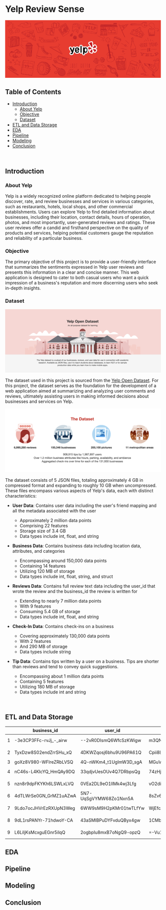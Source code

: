 # Yelp Review Sense

<img src="https://github.com/yashraizada/yelp-review-sense/blob/main/images/Header.png?raw=true"/>

## Table of Contents

* [Introduction](#Introduction)
   * [About Yelp](#About-Yelp)
   * [Objective](#Objective)
   * [Dataset](#Dataset)
* [ETL and Data Storage ](#ETL-and-Data-Storage)
* [EDA](#EDA)
* [Pipeline](#Pipeline)
* [Modeling](#Modeling)
* [Conclusion](#Conclusion)

<br/>

## Introduction

### About Yelp

Yelp is a widely recognized online platform dedicated to helping people discover, rate, and review businesses and services in various categories, such as restaurants, hotels, local shops, and other commercial establishments. Users can explore Yelp to find detailed information about businesses, including their location, contact details, hours of operation, photos, and most importantly, user-generated reviews and ratings. These user reviews offer a candid and firsthand perspective on the quality of products and services, helping potential customers gauge the reputation and reliability of a particular business.

### Objective

The primary objective of this project is to provide a user-friendly interface that summarizes the sentiments expressed in Yelp user reviews and presents this information in a clear and concise manner. This web application is designed to cater to both casual users who want a quick impression of a business's reputation and more discerning users who seek in-depth insights.

### Dataset

<img src="https://github.com/yashraizada/yelp-review-sense/blob/main/images/Yelp%20Open%20Dataset.png?raw=true"/>

The dataset used in this project is sourced from the [Yelp Open Dataset](https://www.yelp.com/dataset). For this project, the dataset serves as the foundation for the development of a web application aimed at summarizing and analyzing user comments and reviews, ultimately assisting users in making informed decisions about businesses and services on Yelp.

<img src="https://github.com/yashraizada/yelp-review-sense/blob/main/images/Dataset%20Description.png?raw=true"/>

The dataset consists of 5 JSON files, totaling approximately 4 GB in compressed format and expanding to roughly 10 GB when uncompressed. These files encompass various aspects of Yelp's data, each with distinct characteristics:

* **User Data**: Contains user data including the user's friend mapping and all the metadata associated with the user
    * Approximately 2 million data points
    * Comprising 22 features
    * Storage size of 3.4 GB
    * Data types include int, float, and string

* **Business Data**: Contains business data including location data, attributes, and categories
    * Encompassing around 150,000 data points
    * Containing 14 features
    * Utilizing 120 MB of storage
    * Data types include int, float, string, and struct

* **Reviews Data**: Contains full review text data including the user_id that wrote the review and the business_id the review is written for
    * Extending to nearly 7 million data points
    * With 9 features
    * Consuming 5.4 GB of storage
    * Data types include int, float, and string

* **Check-In Data**: Contains check-ins on a business
    * Covering approximately 130,000 data points
    * With 2 features
    * And 290 MB of storage
    * Data types include string

* **Tip Data**: Contains tips written by a user on a business. Tips are shorter than reviews and tend to convey quick suggestions.
    * Encompassing about 1 million data points
    * Containing 5 features
    * Utilizing 180 MB of storage
    * Data types include int and string


<br/>

## ETL and Data Storage

|      |business_id           |user_id               |review_id              |review_date   |review_stars|<div style="width:370px">review_text</div>        |review_total_interaction|user_yelping_since|user_review_count|user_average_stars|user_fans|user_friends_count|user_total_interactions|user_total_compliments|user_elite_years_count|user_elite_min_year|user_elite_max_year|<div style="width:370px">biz_name</div> |biz_city    |biz_state|biz_postal_code|biz_latitude|biz_longitude|biz_stars|biz_review_count|checkin_count|checkin_date_min|checkin_date_max|
|------|----------------------|----------------------|-----------------------|--------------|------------|--------------------------------------------------|------------------------|------------------|-----------------|------------------|---------|------------------|-----------------------|----------------------|----------------------|-------------------|-------------------|----------------------------------------|------------|---------|---------------|------------|-------------|---------|----------------|-------------|----------------|----------------|
|1     |-3e3CP3FFc-rvJj_-_airw|--2vR0DIsmQ6WfcSzKWigw|m3QNG3Ni7--EsiFv3IS3dg |2/19/15 5:08  |4           |Da uns der erste Parkplatz in der Chinatown su... |302                     |11/27/12 14:19    |1534             |4.18              |880      |3982              |578739                 |133351                |10                    |20                 |2021               |Penn's Landing                          |Philadelphia|PA       |19106          |39.960022   |-75.13715    |3.5      |80              |594          |7/4/10 1:17     |7/2/10 23:27    |
|2     |TyxDzw8S02endZrrSHu_xQ|4DKWZqosj6bhu9U96PA61Q|Cpii8I_QMWLqCM9ZsEk_tg |9/5/17 21:28  |1           |the young girl acted like she is an expert whil...|2                       |8/14/17 21:49     |1                |1                 |0        |1                 |2                      |0                     |0                     |0                  |0                  |Venus Nail and Spa                      |Nashville   |TN       |37203          |36.144527   |-86.81404    |3.5      |138             |44           |5/25/11 18:39   |4/29/11 14:42   |
|3     |goXz8V980-WFIreZRbLVSQ|4Q-nWKm4_t1UgImW3D_sgA|MGuVuTo9XDgXwHHCEC8O_Q |4/8/17 0:41   |1           |My original post of this place is below so you... |0                       |1/16/16 13:43     |8                |2.56              |0        |1                 |7                      |0                     |0                     |0                  |0                  |317 Burger                              |Indianapolis|IN       |46220          |39.87054    |-86.14242    |4        |422             |693          |12/8/13 1:28    |12/8/13 1:23    |
|4     |nC46s-L4KIcYQ_HmQAy9DQ|33qdjvUesOUv4Q7DRbpsQg|74zHjNSFdRXCp3LgFLWMlA |8/15/20 0:46  |4           |We visited last week, and it was our first in ... |1                       |9/14/15 19:50     |163              |4.33              |9        |79                |351                    |106                   |6                     |20                 |2021               |Juicy Seafood Indy - Castleton          |Indianapolis|IN       |46250          |39.91194    |-86.06847    |4        |72              |60           |2/7/20 20:38    |1/31/20 22:54   |
|5     |nzn8r9dpFKYKh6LSWLxLVQ|0VEa2DL9eO1llMk4wj3Lfg|vO2di5SRG7nO-Y0dCVWYIg |2/15/16 4:55  |5           |What is Kaia Fit?  According the website: Wh...   |20                      |10/29/12 4:10     |155              |4.37              |24       |292               |1191                   |348                   |3                     |2015               |2017               |Kaia FIT Sierra - Sparks/Spanish Springs|Sparks      |NV       |89436          |39.58022    |-119.72312   |5        |9               |561          |12/28/15 15:04  |12/23/15 15:17  |
|6     |4dTLWrSe0GN_GrMZ1uAZwA|5N7-UqSgVYMW68Zo1Nxn5A|8sZv6asRsjIif3es493iQQ |12/26/14 20:57|5           |Hooters is the same experience in terms if food...|0                       |10/5/13 2:22      |8                |4.3               |0        |1                 |8                      |1                     |0                     |0                  |0                  |Hooters                                 |Metairie    |LA       |70006          |30.004791   |-90.18974    |3        |94              |603          |7/11/10 16:48   |6/16/10 0:06    |
|7     |9Ldo7ocJHVrEzRXUpN3Weg|6WW9sM9H2pKMr01twTLfYw|WjEfcAKUDOg7ADeI9U5DPA |5/14/15 21:27 |5           |My favorite nail salon! Great staff and service...|1                       |5/20/13 17:32     |1                |5                 |0        |1                 |1                      |0                     |0                     |0                  |0                  |Tampa Nails                             |Tampa       |FL       |33606          |27.945114   |-82.48182    |2.5      |121             |40           |8/28/14 14:17   |6/7/14 15:20    |
|8     |9dL1rsPANYr-71hdwoY-CA|43aSMIBPuDYFvduQByx4gw|1CMbbUzQkJFER754NEpUBA |9/18/15 3:17  |3           |The food is awesome and the staff are very swe... |1                       |4/14/10 22:51     |66               |3.81              |6        |225               |89                     |14                    |0                     |0                  |0                  |Desi Tadka Indian Cuisine               |Oldsmar     |FL       |34677          |28.042406   |-82.67776    |4        |169             |213          |5/24/13 0:57    |5/5/13 18:26    |
|9     |L6LiIjKsMcxguEGnr5ilqQ|2ogbpIu8mxB7oNgQ9-opzQ|=-Vu1CsWL99CT-KyF5kKG2g|3/8/18 14:11  |5           |Holy wow! What a great experience. Mary, our se...|1                       |2/18/15 20:43     |478              |4.63              |19       |705               |771                    |87                    |7                     |20                 |2021               |Spoke & Steele                          |Indianapolis|IN       |46225          |39.765095   |-86.15966    |4        |360             |574          |12/6/14 19:45   |12/5/14 0:46    |


## EDA
## Pipeline
## Modeling
## Conclusion
